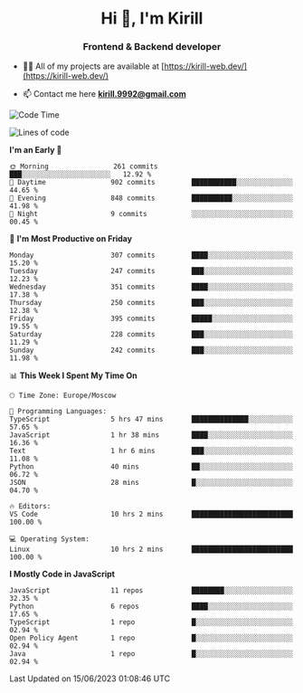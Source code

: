 <h1 align="center">Hi 👋, I'm Kirill</h1>
<h3 align="center">Frontend & Backend developer</h3>

- 👨‍💻 All of my projects are available at [https://kirill-web.dev/](https://kirill-web.dev/)

- 📫 Contact me here **kirill.9992@gmail.com**











<!--START_SECTION:waka-->
![Code Time](http://img.shields.io/badge/Code%20Time-1%2C359%20hrs%2022%20mins-blue)

![Lines of code](https://img.shields.io/badge/From%20Hello%20World%20I%27ve%20Written-2.8%20million%20lines%20of%20code-blue)

**I'm an Early 🐤** 

```text
🌞 Morning                261 commits         ███░░░░░░░░░░░░░░░░░░░░░░   12.92 % 
🌆 Daytime                902 commits         ███████████░░░░░░░░░░░░░░   44.65 % 
🌃 Evening                848 commits         ██████████░░░░░░░░░░░░░░░   41.98 % 
🌙 Night                  9 commits           ░░░░░░░░░░░░░░░░░░░░░░░░░   00.45 % 
```
📅 **I'm Most Productive on Friday** 

```text
Monday                   307 commits         ████░░░░░░░░░░░░░░░░░░░░░   15.20 % 
Tuesday                  247 commits         ███░░░░░░░░░░░░░░░░░░░░░░   12.23 % 
Wednesday                351 commits         ████░░░░░░░░░░░░░░░░░░░░░   17.38 % 
Thursday                 250 commits         ███░░░░░░░░░░░░░░░░░░░░░░   12.38 % 
Friday                   395 commits         █████░░░░░░░░░░░░░░░░░░░░   19.55 % 
Saturday                 228 commits         ███░░░░░░░░░░░░░░░░░░░░░░   11.29 % 
Sunday                   242 commits         ███░░░░░░░░░░░░░░░░░░░░░░   11.98 % 
```


📊 **This Week I Spent My Time On** 

```text
🕑︎ Time Zone: Europe/Moscow

💬 Programming Languages: 
TypeScript               5 hrs 47 mins       ██████████████░░░░░░░░░░░   57.65 % 
JavaScript               1 hr 38 mins        ████░░░░░░░░░░░░░░░░░░░░░   16.36 % 
Text                     1 hr 6 mins         ███░░░░░░░░░░░░░░░░░░░░░░   11.08 % 
Python                   40 mins             ██░░░░░░░░░░░░░░░░░░░░░░░   06.72 % 
JSON                     28 mins             █░░░░░░░░░░░░░░░░░░░░░░░░   04.70 % 

🔥 Editors: 
VS Code                  10 hrs 2 mins       █████████████████████████   100.00 % 

💻 Operating System: 
Linux                    10 hrs 2 mins       █████████████████████████   100.00 % 
```

**I Mostly Code in JavaScript** 

```text
JavaScript               11 repos            ████████░░░░░░░░░░░░░░░░░   32.35 % 
Python                   6 repos             ████░░░░░░░░░░░░░░░░░░░░░   17.65 % 
TypeScript               1 repo              █░░░░░░░░░░░░░░░░░░░░░░░░   02.94 % 
Open Policy Agent        1 repo              █░░░░░░░░░░░░░░░░░░░░░░░░   02.94 % 
Java                     1 repo              █░░░░░░░░░░░░░░░░░░░░░░░░   02.94 % 
```




 Last Updated on 15/06/2023 01:08:46 UTC
<!--END_SECTION:waka-->
